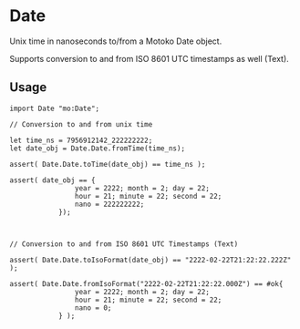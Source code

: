 # Date

Unix time in nanoseconds to/from a Motoko Date object.

Supports conversion to and from ISO 8601 UTC timestamps as well (Text).


## Usage

```motoko
import Date "mo:Date";

// Conversion to and from unix time

let time_ns = 7956912142_222222222;
let date_obj = Date.Date.fromTime(time_ns);

assert( Date.Date.toTime(date_obj) == time_ns );

assert( date_obj == {
                year = 2222; month = 2; day = 22; 
                hour = 21; minute = 22; second = 22;
                nano = 222222222;
            });



// Conversion to and from ISO 8601 UTC Timestamps (Text)

assert( Date.Date.toIsoFormat(date_obj) == "2222-02-22T21:22:22.222Z" );

assert( Date.Date.fromIsoFormat("2222-02-22T21:22:22.000Z") == #ok{
                year = 2222; month = 2; day = 22; 
                hour = 21; minute = 22; second = 22;
                nano = 0;
            } );


```
